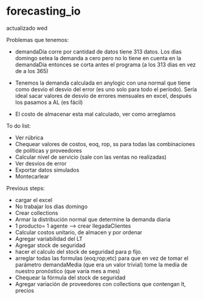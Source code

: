# forecasting_io

actualizado wed 

Problemas que tenemos:
* demandaDia corre por cantidad de datos tiene 313 datos. Los dias domingo setea la demanda a cero pero no lo tiene en cuenta en la demandaDia entonces se corta antes el programa (a los 313 dias en vez de a los 365)

* Tenemos la demanda calculada en anylogic con una normal que tiene como desvio el desvio del error (es uno solo para todo el período). Sería ideal sacar valores de desvío de errores mensuales en excel, después los pasamos a AL (es fácil)

* El costo de almacenar esta mal calculado, ver como arreglamos



To do list:
* Ver rúbrica
* Chequear valores de costos, eoq, rop, ss para todas las combinaciones de políticas y proveedores
* Calcular nivel de servicio (sale con las ventas no realizadas)
* Ver desvíos de error
* Exportar datos simulados
* Montecarlear


Previous steps:
  * cargar el excel 
  * No trabajar los dias domingo
  * Crear collections 
  * Armar la distribución normal que determine la demanda diaria
  * 1 producto= 1 agente --> crear llegadaClientes
  * Calcular costos unitario, de almacen y por ordenar
  * Agregar variabilidad del LT
  * Agregar stock de seguridad
  * hacer el calculo del stock de seguridad para p fijo.
  * arreglar todas las formulas (eoq;rop;etc) para que en vez de tomar el parámetro demandaMedia (que era un valor trivial) tome la media de nuestro pronóstico (que varía mes a mes)
  * Chequear la fórmula del stock de seguridad
  * Agregar variación de proveedores con collections que contengan lt, precios
